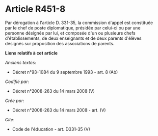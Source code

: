 # Article R451-8

Par dérogation à l'article D. 331-35, la commission d'appel est constituée par le chef de poste diplomatique, présidée par
celui-ci ou par une personne désignée par lui, et composée d'un ou plusieurs chefs d'établissements, de deux enseignants et
de deux parents d'élèves désignés sur proposition des associations de parents.

**Liens relatifs à cet article**

_Anciens textes_:

  - Décret n°93-1084 du 9 septembre 1993 - art. 8 (Ab)

_Codifié par_:

  - Décret n°2008-263 du 14 mars 2008 (V)

_Créé par_:

  - Décret n°2008-263 du 14 mars 2008 - art. (V)

_Cite_:

  - Code de l'éducation - art. D331-35 (V)
